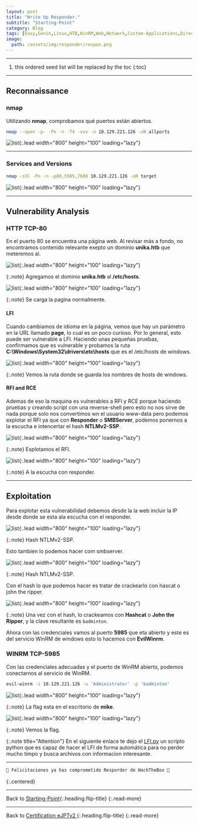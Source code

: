 ```yaml
---
layout: post
title: "Write Up Responder."
subtitle: "Starting-Point"
category: Blog
tags: [Easy,Genin,Linux,HTB,WinRM,Web,Network,Custom-Applications,Directory-traversal,Protocols,XAMPP,SMB,Responder,PHP,Reconnaissance,Password-Cracking,Hash-Capture,RFI,RCE,eJPTv2]
image:
  path: /assets/img/responder/respon.png
---
```


***

<!--more-->

1. this ordered seed list will be replaced by the toc
{:toc}

***

## Reconnaissance

### nmap

Utilizando **nmap**, comprobamos qué puertos están abiertos.

```bash
nmap --open -p- -Pn -n -T4 -vvv -n 10.129.221.126 -oN allports
```

![list](/assets/img/responder/nmap.png){:.lead width="800" height="100" loading="lazy"}

***

### Services and Versions

```bash
nmap -sVC -Pn -n -p80,5985,7680 10.129.221.126 -oN target
```

![list](/assets/img/responder/service.png){:.lead width="800" height="100" loading="lazy"}

***

## Vulnerability Analysis 

### HTTP TCP-80

En el puerto 80 se encuentra una página web. Al revisar más a fondo, no encontramos contenido relevante exepto un dominio **unika.htb** que meteremos al.


![list](/assets/img/responder/hosts.png){:.lead width="800" height="100" loading="lazy"}


{:.note}
Agregamos el dominio **unika.htb** al **/etc/hosts**.


![list](/assets/img/responder/web.png){:.lead width="800" height="100" loading="lazy"}


{:.note}
Se carga la pagina normalmente.


#### LFI

Cuando cambiamos de idioma en la página, vemos que hay un parámetro en la URL llamado **page**, lo cual es un poco curioso. Por lo general, esto puede ser vulnerable a LFI. Haciendo unas pequeñas pruebas, confirmamos que es vulnerable y probamos la ruta **C:\Windows\System32\drivers\etc\hosts** que es el /etc/hosts de windows.


![list](/assets/img/responder/etc.png){:.lead width="800" height="100" loading="lazy"}


{:.note}
Vemos la ruta donde se guarda los nombres de hosts de windows.


#### RFI and RCE

Ademas de eso la maquina es vulnerables a RFI y RCE porque haciendo pruebas y creando script con una reverse-shell pero esto no nos sirve de nada porque solo nos convertimos wn el usuario www-data pero podemos explotar el RFI ya que con **Responder** o **SMBServer**, podemos ponernos a la escucha e intencertar el hash **NTLMv2-SSP**.


![list](/assets/img/responder/url.png){:.lead width="800" height="100" loading="lazy"}


{:.note}
Esplotamos el RFI.


![list](/assets/img/responder/responder.png){:.lead width="800" height="100" loading="lazy"}


{:.note}
A la escucha con responder.


***

## Exploitation

Para explotar esta vulnerabilidad debemos desde la la web incluir la IP desde donde se esta ala escucha con el responder.

![list](/assets/img/responder/hash.png){:.lead width="800" height="100" loading="lazy"}


{:.note}
Hash NTLMv2-SSP.


Esto tambien lo podemos hacer com smbserver.

![list](/assets/img/responder/hash2.png){:.lead width="800" height="100" loading="lazy"}


{:.note}
Hash NTLMv2-SSP.

Con el hash lo que podemos hacer es tratar de crackearlo con hascat o john the ripper.


![list](/assets/img/responder/john.png){:.lead width="800" height="100" loading="lazy"}


{:.note}
Una vez con el hash, lo crackeamos con **Hashcat** o **John the Ripper**, y la clave resultante es `badminton`.


Ahora con las credenciales vamos al puerto **5985** que eta abierto y este es del servicio WinRM de windows esto lo hacemos con **EvilWinrm**.

### WINRM TCP-5985

Con las credenciales adecuadas y el puerto de WinRM abierto, podemos conectarnos al servicio de WinRM.


```bash
evil-winrm -i 10.129.221.126 -u 'Administrator' -p 'badminton'
```


![list](/assets/img/responder/evil.png){:.lead width="800" height="100" loading="lazy"}


{:.note}
La flag esta en el escritorio de **mike**.


![list](/assets/img/responder/flag.png){:.lead width="800" height="100" loading="lazy"}


{:.note}
Vemos la flag.


{:.note title="Attention"}
En el siguiente enlace te dejo el [LFI.py](https://github.com/4xLoff/Python-Scripting/blob/main/lfiResponder.py) un scripto python que es capaz de hacer el LFI de forma automática para no perder mucho timpo y busca archivos con informacion interesante.


***

```bash
🎉 Felicitaciones ya has comprometido Resporder de HackTheBox 🎉
```
{:.centered}

***

Back to [Starting-Point](2023-02-02-Starting-Point.md){:.heading.flip-title}
{:.read-more}

***
Back to [Certification eJPTv2 ](2023-06-02-Road-to-eJPTv2.md){:.heading.flip-title}
{:.read-more}
